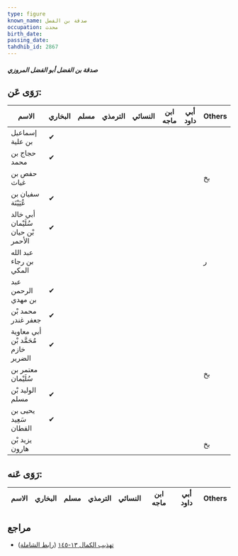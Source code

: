 ```yaml
---
type: figure
known_name: صدقة بن الفضل
occupation: محدث
birth_date:
passing_date:
tahdhib_id: 2867
---
```

##### صدقة بن الفضل أبو الفضل المروزي

## رَوَى عَن:
| الاسم                               | البخاري | مسلم | الترمذي | النسائي | ابن ماجه | أبي داود | Others |
| ----------------------------------- | ------- | ---- | ------- | ------- | -------- | -------- | ------ |
| إسماعيل بن علية                     | ✔       |      |         |         |          |          |        |
| حجاج بن محمد                        | ✔       |      |         |         |          |          |        |
| حفص بن غياث                         |         |      |         |         |          |          | بخ     |
| سفيان بن عُيَيْنَة                  | ✔       |      |         |         |          |          |        |
| أبي خالد سُلَيْمان بْن حيان الأحمر  | ✔       |      |         |         |          |          |        |
| عبد الله بن رجاء المكي              |         |      |         |         |          |          | ر      |
| عبد الرحمن بن مهدي                  | ✔       |      |         |         |          |          |        |
| محمد بْن جعفر غندر                  | ✔       |      |         |         |          |          |        |
| أبي معاوية مُحَمَّد بْن خازم الضرير | ✔       |      |         |         |          |          |        |
| معتمر بن سُلَيْمان                  |         |      |         |         |          |          | بخ     |
| الوليد بْن مسلم                     | ✔       |      |         |         |          |          |        |
| يحيى بن سَعِيد القطان               | ✔       |      |         |         |          |          |        |
| يزيد بْن هارون                      |         |      |         |         |          |          | بخ     |
## رَوَى عَنه:
| الاسم | البخاري | مسلم | الترمذي | النسائي | ابن ماجه | أبي داود | Others |
| ----- | ------- | ---- | ------- | ------- | -------- | -------- | ------ |
## مراجع
- [تهذيب الكمال ١٣-١٤٥](obsidian://open?vault=Tahdhib-al-Kamal&file=Figures/٢٨٦٧-صدقة%20بن%20الفضل%20أبو%20الفضل%20المروزي) ([رابط الشاملة](https://shamela.ws/book/3722/6526))